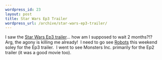 ```yaml
--- 
wordpress_id: 23
layout: post
title: Star Wars Ep3 Trailer
wordpress_url: /archive/star-wars-ep3-trailer/
---
```


I saw the <a href="http://www.starwars.com/">Star Wars Ep3 trailer</a>&hellip; how am I supposed to wait 2 months?!?&nbsp; Arg, the agony is killing me already!&nbsp; I need to go see <a href="http://www.robotsmovie.com/index.php?dl=">Robots</a>&nbsp;this weekend soley for the Ep3 trailer.&nbsp; I went to see Monsters Inc. primarily for the Ep2 trailer (it was a good movie too).
         
